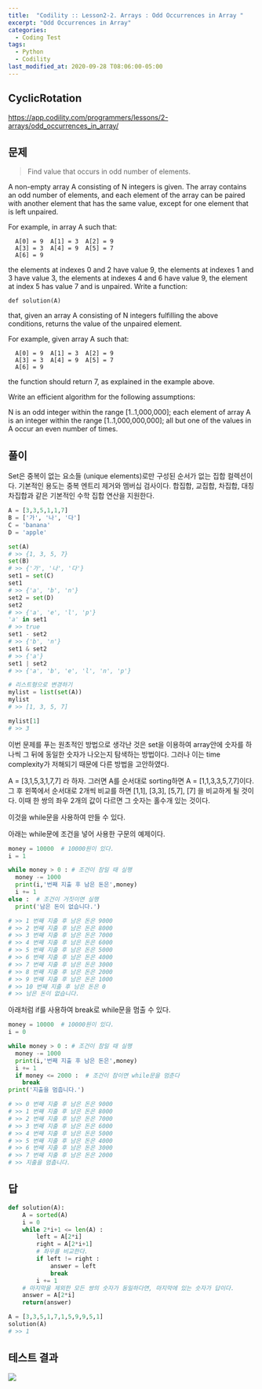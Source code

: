 ```yaml
---
title:  "Codility :: Lesson2-2. Arrays : Odd Occurrences in Array "
excerpt: "Odd Occurrences in Array"
categories:
  - Coding Test
tags:
  - Python
  - Codility
last_modified_at: 2020-09-28 T08:06:00-05:00
---
```



CyclicRotation
-----------------------
<https://app.codility.com/programmers/lessons/2-arrays/odd_occurrences_in_array/>

문제
-------------------------
> Find value that occurs in odd number of elements.

A non-empty array A consisting of N integers is given. The array contains an odd number of elements, and each element of the array can be paired with another element that has the same value, except for one element that is left unpaired.

For example, in array A such that:
```
  A[0] = 9  A[1] = 3  A[2] = 9
  A[3] = 3  A[4] = 9  A[5] = 7
  A[6] = 9
```
the elements at indexes 0 and 2 have value 9,
the elements at indexes 1 and 3 have value 3,
the elements at indexes 4 and 6 have value 9,
the element at index 5 has value 7 and is unpaired.
Write a function:
```
def solution(A)
```
that, given an array A consisting of N integers fulfilling the above conditions, returns the value of the unpaired element.

For example, given array A such that:
```
  A[0] = 9  A[1] = 3  A[2] = 9
  A[3] = 3  A[4] = 9  A[5] = 7
  A[6] = 9
```
the function should return 7, as explained in the example above.

Write an efficient algorithm for the following assumptions:

N is an odd integer within the range [1..1,000,000];
each element of array A is an integer within the range [1..1,000,000,000];
all but one of the values in A occur an even number of times.


풀이
--------------

Set은 중복이 없는 요소들 (unique elements)로만 구성된 순서가 없는 집합 컬렉션이다. 기본적인 용도는 중복 엔트리 제거와 멤버십 검사이다. 합집합, 교집합, 차집합, 대칭 차집합과 같은 기본적인 수학 집합 연산을 지원한다.

``` python
A = [3,3,5,1,1,7]
B = ['가', '나', '다']
C = 'banana'
D = 'apple'

set(A)
# >> {1, 3, 5, 7}
set(B)
# >> {'가', '나', '다'}
set1 = set(C)
set1
# >> {'a', 'b', 'n'}
set2 = set(D)
set2
# >> {'a', 'e', 'l', 'p'}
'a' in set1
# >> true
set1 - set2
# >> {'b', 'n'}
set1 & set2
# >> {'a'}
set1 | set2
# >> {'a', 'b', 'e', 'l', 'n', 'p'}

# 리스트형으로 변경하기
mylist = list(set(A))  
mylist
# >> [1, 3, 5, 7]

mylist[1]
# >> 3
```

이번 문제를 푸는 원초적인 방법으로 생각난 것은 set을 이용하여 array안에 숫자를 하나씩 그 뒤에 동일한 숫자가 나오는지 탐색하는 방법이다. 그러나 이는 time complexity가 저해되기 때문에 다른 방법을 고안하였다.

A = [3,1,5,3,1,7,7] 라 하자. 그러면 A를 순서대로 sorting하면 A = [1,1,3,3,5,7,7]이다. 그 후 왼쪽에서 순서대로 2개씩 비교를 하면 [1,1], [3,3], [5,7], [7] 을 비교하게 될 것이다. 이때 한 쌍의 좌우 2개의 값이 다르면 그 숫자는 홀수개 있는 것이다.

이것을 while문을 사용하여 만들 수 있다.

아래는 while문에 조건을 넣어 사용한 구문의 예제이다.

``` python
money = 10000  # 10000원이 있다.
i = 1

while money > 0 : # 조건이 참일 때 실행
  money -= 1000
  print(i,'번째 지출 후 남은 돈은',money)
  i += 1
else :  # 조건이 거짓이면 실행
  print('남은 돈이 없습니다.')

# >> 1 번째 지출 후 남은 돈은 9000
# >> 2 번째 지출 후 남은 돈은 8000
# >> 3 번째 지출 후 남은 돈은 7000
# >> 4 번째 지출 후 남은 돈은 6000
# >> 5 번째 지출 후 남은 돈은 5000
# >> 6 번째 지출 후 남은 돈은 4000
# >> 7 번째 지출 후 남은 돈은 3000
# >> 8 번째 지출 후 남은 돈은 2000
# >> 9 번째 지출 후 남은 돈은 1000
# >> 10 번째 지출 후 남은 돈은 0
# >> 남은 돈이 없습니다.
```


아래처럼 if를 사용하여 break로 while문을 멈출 수 있다.

``` python
money = 10000  # 10000원이 있다.
i = 0

while money > 0 : # 조건이 참일 때 실행
  money -= 1000
  print(i,'번째 지출 후 남은 돈은',money)
  i += 1
  if money <= 2000 :  # 조건이 참이면 while문을 멈춘다
    break
print('지출을 멈춥니다.')

# >> 0 번째 지출 후 남은 돈은 9000
# >> 1 번째 지출 후 남은 돈은 8000
# >> 2 번째 지출 후 남은 돈은 7000
# >> 3 번째 지출 후 남은 돈은 6000
# >> 4 번째 지출 후 남은 돈은 5000
# >> 5 번째 지출 후 남은 돈은 4000
# >> 6 번째 지출 후 남은 돈은 3000
# >> 7 번째 지출 후 남은 돈은 2000
# >> 지출을 멈춥니다.
```




답
--------------

``` python
def solution(A):
    A = sorted(A)
    i = 0
    while 2*i+1 <= len(A) :
        left = A[2*i]
        right = A[2*i+1]
        # 좌우를 비교한다.
        if left != right :
            answer = left
            break
        i += 1
    # 마지막을 제외한 모든 쌍의 숫자가 동일하다면, 마지막에 있는 숫자가 답이다.
    answer = A[2*i]
    return(answer)

A = [3,3,5,1,7,1,5,9,9,5,1]
solution(A)
# >> 1
```

테스트 결과
--------------

![](/assets/images/2020-09-28-lesson2-2_OddOccurrencesInArray-bc88b970.png)
